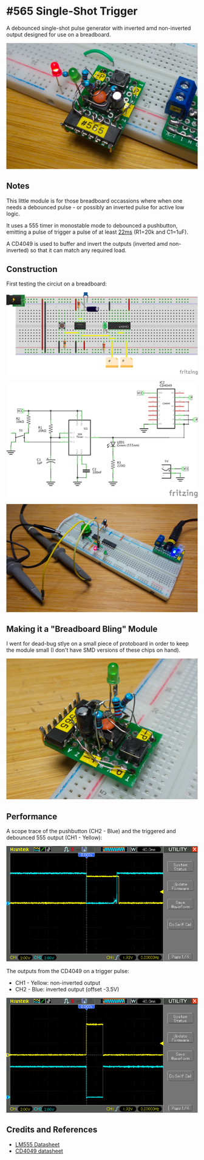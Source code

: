 # #565 Single-Shot Trigger

A debounced single-shot pulse generator with inverted amd non-inverted output designed for use on a breadboard.

![Build](./assets/SingleShotTrigger_build.jpg?raw=true)

## Notes

This little module is for those breadboard occassions where when one needs a debounced pulse - or possibly an inverted pulse for active low logic.

It uses a 555 timer in monostable mode to debounced a pushbutton, emitting a pulse of trigger a pulse of at least
[22ms](https://visual555.tardate.com/?mode=monostable&r1=20&c=1) (R1=20k and C1=1uF).

A CD4049 is used to buffer and invert the outputs (inverted amd non-inverted) so that it can match any required load.

## Construction

First testing the circiut on a breadboard:

![Breadboard](./assets/SingleShotTrigger_bb.jpg?raw=true)

![Schematic](./assets/SingleShotTrigger_schematic.jpg?raw=true)

![SingleShotTrigger_bb_build](./assets/SingleShotTrigger_bb_build.jpg?raw=true)

## Making it a "Breadboard Bling" Module

I went for dead-bug stlye on a small piece of protoboard in order to keep the module small (I don't have SMD versions of these chips on hand).

![SingleShotTrigger_module](./assets/SingleShotTrigger_module.jpg?raw=true)

## Performance

A scope trace of the pushbutton (CH2 - Blue) and the triggered and debounced 555 output (CH1 - Yellow):

![scope_debounce](./assets/scope_debounce.gif?raw=true)

The outputs from the CD4049 on a trigger pulse:

* CH1 - Yellow: non-inverted output
* CH2 - Blue: inverted output (offset -3.5V)

![scope_output](./assets/scope_output.gif?raw=true)

## Credits and References

* [LM555 Datasheet](https://www.futurlec.com/Linear/LM555CN.shtml)
* [CD4049 datasheet](https://www.futurlec.com/4000Series/CD4049.shtml)
